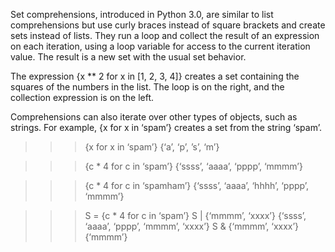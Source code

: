 Set comprehensions, introduced in Python 3.0, are similar to list comprehensions but use curly braces instead of square brackets and create sets instead of lists. They run a loop and collect the result of an expression on each iteration, using a loop variable for access to the current iteration value. The result is a new set with the usual set behavior.

The expression {x ** 2 for x in [1, 2, 3, 4]} creates a set containing the squares of the numbers in the list. The loop is on the right, and the collection expression is on the left.

Comprehensions can also iterate over other types of objects, such as strings. For example, {x for x in ‘spam’} creates a set from the string ‘spam’.

>>> {x for x in ‘spam’}
{‘a’, ‘p’, ’s’, ‘m’}

>>> {c * 4 for c in ‘spam’}
{‘ssss’, ‘aaaa’, ‘pppp’, ‘mmmm’}

>>> {c * 4 for c in ‘spamham’}
{‘ssss’, ‘aaaa’, ‘hhhh’, ‘pppp’, ‘mmmm’}

>>> S = {c * 4 for c in ‘spam’}
>>> S | {‘mmmm’, ‘xxxx’}
{‘ssss’, ‘aaaa’, ‘pppp’, ‘mmmm’, ‘xxxx’}
>>> S & {‘mmmm’, ‘xxxx’}
{‘mmmm’}